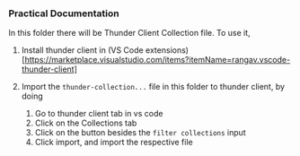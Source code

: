 ### Practical Documentation

In this folder there will be Thunder Client Collection file. To use it,

1. Install thunder client in (VS Code extensions)[https://marketplace.visualstudio.com/items?itemName=rangav.vscode-thunder-client]
2. Import the `thunder-collection...` file in this folder to thunder client, by doing

   1. Go to thunder client tab in vs code
   2. Click on the Collections tab
   3. Click on the button besides the `filter collections` input
   4. Click import, and import the respective file
